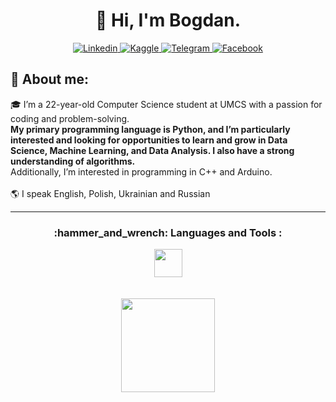 <h1 align="center">👋 Hi, I'm Bogdan.</h3>

<p align="center">
   <a href="https://www.linkedin.com/in/bderdz/">
        <img alt="Linkedin" src="https://img.shields.io/badge/LinkedIn-FFDDAB?style=for-the-badge&logo=linkedin&logoColor=black" />
   </a>
   <a href="https://www.kaggle.com/bderdz">
    <img alt="Kaggle" src="https://img.shields.io/badge/Kaggle-FFDDAB?style=for-the-badge&logo=Kaggle&logoColor=black"/>
   </a>
  <a href="https://t.me/bderdz">
    <img alt="Telegram" src="https://img.shields.io/badge/Telegram-FFDDAB?style=for-the-badge&logo=telegram&logoColor=black"/>
   </a>
  <a href="https://www.facebook.com/b.derdz/">
    <img src="https://img.shields.io/badge/Facebook-FFDDAB?style=for-the-badge&logo=facebook&logoColor=black" alt="Facebook"/>
   </a>

</p>

<h2 align="left">📕 About me:</h3>
<p>
  🎓 I’m a 22-year-old Computer Science student at UMCS with a passion for coding and problem-solving. 
   <br>
   <b>My primary programming language is Python, and I’m particularly interested and looking for opportunities to learn and grow in Data Science, Machine Learning, and Data Analysis. I also have a strong understanding of algorithms.</b>
   <br>
   Additionally, I’m interested in programming in C++ and Arduino.
  <br>
   <br>
  🌎 I speak English, Polish, Ukrainian and Russian 
</p>

---

<h3 align="center">:hammer_and_wrench: Languages and Tools :</h3>

<div align="center">
  <img height=45 align="center" src="https://go-skill-icons.vercel.app/api/icons?i=python,cpp,numpy,pandas,jupyter,git,docker"/>
   <br>
   <br>
   <br>
  <img height=150 align="center" src="https://github-readme-stats-sigma-five.vercel.app/api/top-langs/?username=bderdz&layout=compact&theme=ayu-mirage&hide_border=true" />
 
</div>
